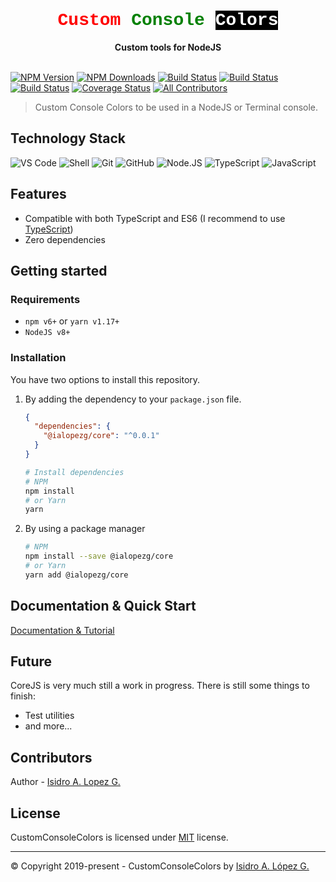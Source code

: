 <div style="text-align: center; font-family: Courier, sans-serif;">  
  <h1><span style="color: red">Custom</span> <span style="color: green">Console</span> <span style="color: white; background-color: black">Colors</span></h1>
</div>
<div style="text-align: center">
  <strong>Custom tools for NodeJS</strong>
</div>
<br />

[![NPM Version][npm-image]][npm-url]
[![NPM Downloads][downloads-image]][downloads-url]
[![Build Status][travis-image]][travis-url]
[![Build Status][travis-image-windows]][travis-url]
[![Build Status][travis-image-osx]][travis-url]
[![Coverage Status](https://coveralls.io/repos/github/ialopezg/custom-console-colors/badge.svg?branch=main)](https://coveralls.io/github/ialopezg/custom-console-colors?branch=main)
[![All Contributors][contributors]][contributors-link]

 > Custom Console Colors to be used in a NodeJS or Terminal console.

## Technology Stack

![VS Code](https://img.shields.io/badge/-VS%20Code-007ACC?style=plastic&logo=visual-studio-code)
![Shell](https://img.shields.io/badge/-Shell-blasck?style=plastic&logo=Shell)
![Git](https://img.shields.io/badge/-Git-black?style=plastic&logo=git)
![GitHub](https://img.shields.io/badge/-GitHub-181717?style=plastic&logo=github)
![Node.JS](https://img.shields.io/badge/-Node.JS-black?style=plastic&logo=Node.js)
![TypeScript](https://img.shields.io/badge/-TypeScript-000000?style=flat&logo=typescript)
![JavaScript](https://img.shields.io/badge/-JavaScript-000000?style=flat&logo=javascript)

## Features

- Compatible with both TypeScript and ES6 (I recommend to use [TypeScript](http://www.typescriptlang.org))
- Zero dependencies

## Getting started

### Requirements

- `npm v6+` or `yarn v1.17+`
- `NodeJS v8+`

### Installation

You have two options to install this repository.

1. By adding the dependency to your `package.json` file.

   ```json
   {
     "dependencies": {
       "@ialopezg/core": "^0.0.1"
     }
   }
   ```

   ```bash
   # Install dependencies
   # NPM
   npm install
   # or Yarn
   yarn
   ```

2. By using a package manager
   ```bash
   # NPM
   npm install --save @ialopezg/core
   # or Yarn
   yarn add @ialopezg/core
   ```
## Documentation & Quick Start

[Documentation & Tutorial](https://ialopezg.gitbook.io/custom-console-colors/)

## Future

CoreJS is very much still a work in progress. There is still some things to finish:

- Test utilities
- and more...

## Contributors

Author - [Isidro A. Lopez G.](https://github.com/ialopezg")

## License

CustomConsoleColors is licensed under [MIT](LICENSE) license.

---

&copy; Copyright 2019-present - CustomConsoleColors by [Isidro A. López G.](https://ialopezg.com/)

[npm-image]: https://img.shields.io/npm/v/custom-console-colors.svg
[npm-url]: https://npmjs.org/package/custom-console-colors
[downloads-image]: https://img.shields.io/npm/dm/custom-console-colors.svg
[downloads-url]: https://npmcharts.com/compare/custom-console-colors?minimal=true
[travis-url]: https://app.travis-ci.com/ialopezg/custom-console-colors.svg?branch=main
[travis-image]: https://img.shields.io/travis/ialopezg/custom-console-colors/main.svg?label=linux
[travis-image-osx]: https://img.shields.io/travis/ialopezg/custom-console-colors/main.svg?label=osx
[travis-image-windows]: https://img.shields.io/travis/ialopezg/custom-console-colors/main.svg?label=windows
[travis-url]: https://travis-ci.org/ialopezg/custom-console-colors
[contributors]: https://img.shields.io/badge/all_contributors-1-orange.svg?style=flat-square
[contributors-link]: #contributors
